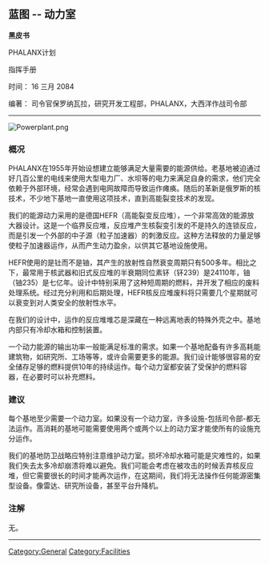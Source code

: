 ## 蓝图 -- 动力室

**黑皮书**

PHALANX计划

指挥手册

时间： 16 三月 2084

编著： 司令官保罗纳瓦拉，研究开发工程部，PHALANX，大西洋作战司令部

------------------------------------------------------------------------

![](Powerplant.png "Powerplant.png")

### 概况

PHALANX在1955年开始设想建立能够满足大量需要的能源供给。老基地被迫通过好几百公里的电线来使用大型电力厂、水坝等的电力来满足自身的需求，他们完全依赖于外部环境，经常会遇到电网故障而导致运作瘫痪。随后的革新是俄罗斯的核技术，不少地下基地一直使用这项技术，直到高能裂变技术的发现。

我们的能源动力采用的是德国HEFR（高能裂变反应堆），一个非常高效的能源放大器设计。这是一个临界反应堆，反应堆产生核裂变引发的不是持久的连锁反应，而是引发一个外部的中子源（粒子加速器）的刺激反应。这种方法释放的力量足够使粒子加速器运作，从而产生动力盈余，以供其它基地设施使用。

HEFR使用的是钍而不是铀，其产生的放射性自然衰变周期只有500多年。相比之下，最常用于核武器和旧式反应堆的半衰期同位素钚（钚239）是24110年，铀（铀235）是七亿年。设计中特别采用了这种短周期的燃料，并开发了相应的废料处理系统。经过充分利用和后期处理，HEFR核反应堆废料将只需要几个星期就可以衰变到对人类安全的放射性水平。

在我们的设计中，运作的反应堆堆芯是深藏在一种远离地表的特殊外壳之中。基地内部只有冷却水箱和控制装置。

一个动力能源的输出功率一般能满足标准的需求。如果一个基地配备有许多高耗能建筑物，如研究所、工场等等，或许会需要更多的能源。我们设计能够很容易的安全储存足够的燃料提供10年的持续运作。每个动力室都安装了受保护的燃料容器，在必要时可以补充燃料。

### 建议

每个基地至少需要一个动力室。如果没有一个动力室，许多设施-包括司令部-都无法运作。高消耗的基地可能需要使用两个或两个以上的动力室才能使所有的设施充分运作。

我们的基地防卫战略应特别注意维护动力室。损坏冷却水箱可能是灾难性的，如果我们失去太多冷却崩溃将难以避免。我们可能会考虑在被攻击的时候丢弃核反应堆，但它需要很长的时间才能再次运作，在这期间，我们将无法操作任何能源密集型设备。像雷达、研究所设备，甚至平台升降机。

### 注解

无。

------------------------------------------------------------------------

[Category:General](Category:General "wikilink")
[Category:Facilities](Category:Facilities "wikilink")